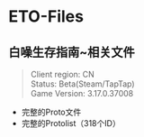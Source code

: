 # ETO-Files

## 白噪生存指南~相关文件

> Client region: CN</br>
> Status: Beta(Steam/TapTap)</br>
> Game Version: 3.17.0.37008</br>

* 完整的Proto文件
* 完整的Protolist（318个ID）
